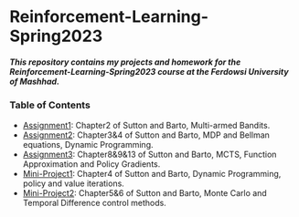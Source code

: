 # Reinforcement-Learning-Spring2023

##### This repository contains my projects and homework for the Reinforcement-Learning-Spring2023 course at the Ferdowsi University of Mashhad.

### Table of Contents
- [Assignment1](https://github.com/Arya-Ebrahimi/Reinforcement-Learning-Spring2023/tree/main/Assignment1 "Assignment1"): Chapter2 of Sutton and Barto, Multi-armed Bandits.
- [Assignment2](https://github.com/Arya-Ebrahimi/Reinforcement-Learning-Spring2023/tree/main/Assignment2 "Assignment2"): Chapter3&4 of Sutton and Barto, MDP and Bellman equations, Dynamic Programming.
- [Assignment3](https://github.com/Arya-Ebrahimi/Reinforcement-Learning-Spring2023/tree/main/Assignment3 "Assignment3"): Chapter8&9&13 of Sutton and Barto, MCTS, Function Approximation and Policy Gradients.
- [Mini-Project1](https://github.com/Arya-Ebrahimi/Reinforcement-Learning-Spring2023/tree/main/MiniProject1): Chapter4 of Sutton and Barto, Dynamic Programming, policy and value iterations.
- [Mini-Project2](https://github.com/Arya-Ebrahimi/Reinforcement-Learning-Spring2023/tree/main/MiniProject2): Chapter5&6 of Sutton and Barto, Monte Carlo and Temporal Difference control methods.
